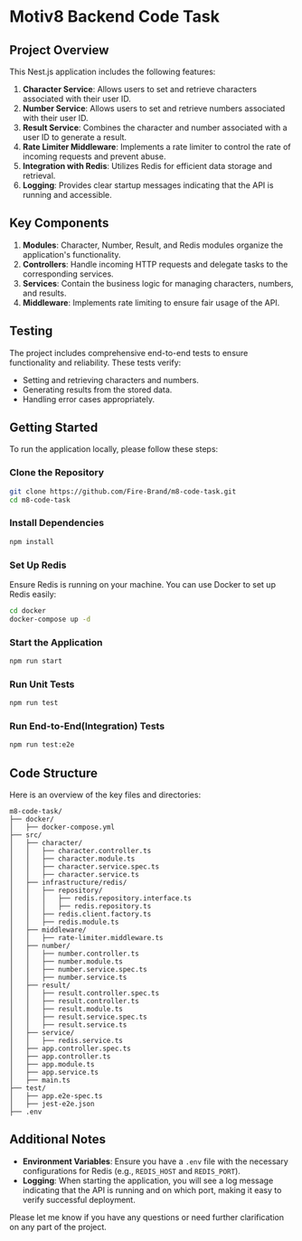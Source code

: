 # Motiv8 Backend Code Task

## Project Overview

This Nest.js application includes the following features:

1. **Character Service**: Allows users to set and retrieve characters associated with their user ID.
2. **Number Service**: Allows users to set and retrieve numbers associated with their user ID.
3. **Result Service**: Combines the character and number associated with a user ID to generate a result.
4. **Rate Limiter Middleware**: Implements a rate limiter to control the rate of incoming requests and prevent abuse.
5. **Integration with Redis**: Utilizes Redis for efficient data storage and retrieval.
6. **Logging**: Provides clear startup messages indicating that the API is running and accessible.

## Key Components

1. **Modules**: Character, Number, Result, and Redis modules organize the application's functionality.
2. **Controllers**: Handle incoming HTTP requests and delegate tasks to the corresponding services.
3. **Services**: Contain the business logic for managing characters, numbers, and results.
4. **Middleware**: Implements rate limiting to ensure fair usage of the API.

## Testing

The project includes comprehensive end-to-end tests to ensure functionality and reliability. These tests verify:
- Setting and retrieving characters and numbers.
- Generating results from the stored data.
- Handling error cases appropriately.

## Getting Started

To run the application locally, please follow these steps:

### Clone the Repository

```bash
git clone https://github.com/Fire-Brand/m8-code-task.git
cd m8-code-task
```

### Install Dependencies

```bash
npm install
```

### Set Up Redis

Ensure Redis is running on your machine. You can use Docker to set up Redis easily:

```bash
cd docker
docker-compose up -d
```

### Start the Application

```bash
npm run start
```

### Run Unit Tests

```bash
npm run test
```

### Run End-to-End(Integration) Tests

```bash
npm run test:e2e
```

## Code Structure

Here is an overview of the key files and directories:

```
m8-code-task/
├── docker/
│   ├── docker-compose.yml
├── src/
│   ├── character/
│   │   ├── character.controller.ts
│   │   ├── character.module.ts
│   │   ├── character.service.spec.ts
│   │   ├── character.service.ts
│   ├── infrastructure/redis/
│   │   ├── repository/
│   │   │   ├── redis.repository.interface.ts
│   │   │   ├── redis.repository.ts
│   │   ├── redis.client.factory.ts
│   │   ├── redis.module.ts
│   ├── middleware/
│   │   ├── rate-limiter.middleware.ts
│   ├── number/
│   │   ├── number.controller.ts
│   │   ├── number.module.ts
│   │   ├── number.service.spec.ts
│   │   ├── number.service.ts
│   ├── result/
│   │   ├── result.controller.spec.ts
│   │   ├── result.controller.ts
│   │   ├── result.module.ts
│   │   ├── result.service.spec.ts
│   │   ├── result.service.ts
│   ├── service/
│   │   ├── redis.service.ts
│   ├── app.controller.spec.ts
│   ├── app.controller.ts
│   ├── app.module.ts
│   ├── app.service.ts
│   ├── main.ts
├── test/
│   ├── app.e2e-spec.ts
│   ├── jest-e2e.json
├── .env
```

## Additional Notes

- **Environment Variables**: Ensure you have a `.env` file with the necessary configurations for Redis (e.g., `REDIS_HOST` and `REDIS_PORT`).
- **Logging**: When starting the application, you will see a log message indicating that the API is running and on which port, making it easy to verify successful deployment.

Please let me know if you have any questions or need further clarification on any part of the project.